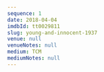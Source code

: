 ```yaml
---
sequence: 1
date: 2018-04-04
imdbId: tt0029811
slug: young-and-innocent-1937
venue: null
venueNotes: null
medium: TCM
mediumNotes: null
---
```


